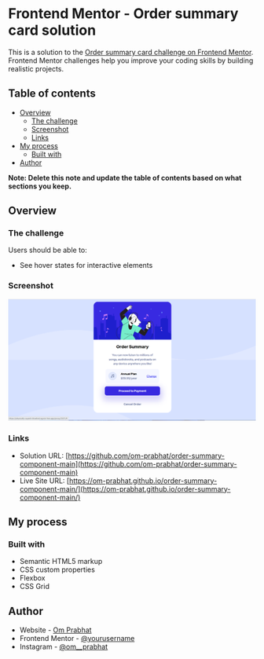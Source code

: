 # Frontend Mentor - Order summary card solution

This is a solution to the [Order summary card challenge on Frontend Mentor](https://www.frontendmentor.io/challenges/order-summary-component-QlPmajDUj). Frontend Mentor challenges help you improve your coding skills by building realistic projects. 

## Table of contents

- [Overview](#overview)
  - [The challenge](#the-challenge)
  - [Screenshot](#screenshot)
  - [Links](#links)
- [My process](#my-process)
  - [Built with](#built-with)
- [Author](#author)

**Note: Delete this note and update the table of contents based on what sections you keep.**

## Overview

### The challenge

Users should be able to:

- See hover states for interactive elements

### Screenshot

![](./screenshot/Screenshot%202023-10-07%20163741.png)

### Links

- Solution URL: [https://github.com/om-prabhat/order-summary-component-main](https://github.com/om-prabhat/order-summary-component-main)
- Live Site URL: [https://om-prabhat.github.io/order-summary-component-main/](https://om-prabhat.github.io/order-summary-component-main/)

## My process

### Built with

- Semantic HTML5 markup
- CSS custom properties
- Flexbox
- CSS Grid


## Author

- Website - [Om Prabhat](https://github.com/om-prabhat)
- Frontend Mentor - [@yourusername](https://www.frontendmentor.io/profile/om-prabhat)
- Instagram - [@om__prabhat](https://www.instagram.com/om__prabhat)
